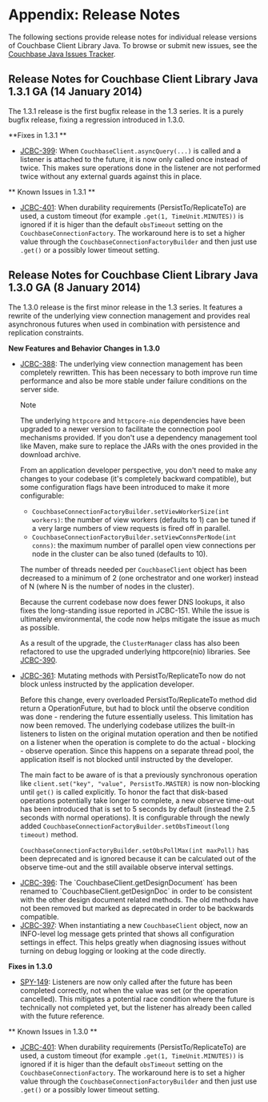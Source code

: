# Appendix: Release Notes

The following sections provide release notes for individual release versions of
Couchbase Client Library Java. To browse or submit new issues, see the [Couchbase 
Java Issues Tracker](http://www.couchbase.com/issues/browse/JCBC).

<a id="couchbase-sdk-java-rn_1-3-1a"></a>

## Release Notes for Couchbase Client Library Java 1.3.1 GA (14 January 2014)

The 1.3.1 release is the first bugfix release in the 1.3 series. It is a purely bugfix release, fixing a regression introduced in 1.3.0.

**Fixes in 1.3.1 **

* [JCBC-399](http://www.couchbase.com/issues/browse/JCBC-399): When `CouchbaseClient.asyncQuery(...)` is called and a listener is attached
   to the future, it is now only called once instead of twice. This makes sure operations done in the listener are not performed twice without
   any external guards against this in place.

** Known Issues in 1.3.1 **

* [JCBC-401](http://www.couchbase.com/issues/browse/JCBC-401): When durability requirements (PersistTo/ReplicateTo) are used, a custom timeout (for example `.get(1, TimeUnit.MINUTES))` is ignored if it is higer than the default `obsTimeout` setting on the `CouchbaseConnectionFactory`. The workaround
here is to set a higher value through the `CouchbaseConnectionFactoryBuilder` and then just use `.get()` or a possibly lower timeout setting.

<a id="couchbase-sdk-java-rn_1-3-0a"></a>

## Release Notes for Couchbase Client Library Java 1.3.0 GA (8 January 2014)

The 1.3.0 release is the first minor release in the 1.3 series. It features a rewrite of the underlying view connection management and provides real asynchronous futures when used in combination with persistence and replication constraints.

**New Features and Behavior Changes in 1.3.0**

<ul>
<li><a href="http://www.couchbase.com/issues/browse/JCBC-388">JCBC-388</a>: The underlying view connection management has been completely rewritten. This has been necessary to both improve run time performance and also be more stable under failure conditions on the server side.

<div class="notebox">
<p>Note</p>
<p>The underlying <code>httpcore</code> and <code>httpcore-nio</code> dependencies have been upgraded to a newer version to facilitate the connection pool mechanisms provided. If you don't use a dependency management tool like Maven, make sure to replace the JARs with the ones provided in the download archive.</p>
</div>

<p>From an application developer perspective, you don't need to make any changes to your codebase (it's completely backward compatible), but some configuration flags have been introduced to make it more configurable:</p>

<ul>
<li><code>CouchbaseConnectionFactoryBuilder.setViewWorkerSize(int workers)</code>: the number of view workers (defaults to 1) can be tuned if a very large numbers of view requests is fired off in parallel.</li>
<li><code>CouchbaseConnectionFactoryBuilder.setViewConnsPerNode(int conns)</code>: the maximum number of parallel open view connections per node in the cluster can be also tuned (defaults to 10).</li>
</ul>

<p>The number of threads needed per <code>CouchbaseClient</code> object has been decreased to a minimum of 2 (one orchestrator and one worker) instead of N (where N is the number of nodes in the cluster).</p>

<p>Because the current codebase now does fewer DNS lookups, it also fixes the long-standing issue reported in <a href"http://www.couchbase.com/issues/browse/JCBC-151">JCBC-151</a>. While the issue is ultimately environmental, the code now helps mitigate the issue as much as possible.</p>

<p>As a result of the upgrade, the <code>ClusterManager</code> class has also been refactored to use the upgraded underlying httpcore(nio) libraries. See <a href="www.couchbase.com/issues/browse/JCBC-390">JCBC-390</a>.</p>
</li>

<li><a href="http://www.couchbase.com/issues/browse/JCBC-361">JCBC-361</a>: Mutating methods with PersistTo/ReplicateTo now do not block unless instructed by the application developer.

<p>Before this change, every overloaded PersistTo/ReplicateTo method did return a OperationFuture, but had to block until the observe condition was done - rendering the future essentially useless. This limitation has now been removed. The underlying codebase utilizes the built-in listeners to listen on the original mutation operation and then be notified on a listener when the operation is complete to do the actual - blocking - observe operation. Since this happens on a separate thread pool, the application itself is not blocked until instructed by the developer.</p>

<p>The main fact to be aware of is that a previously synchronous operation like <code>client.set("key", "value", PersistTo.MASTER)</code> is now non-blocking until <code>get()</code> is called explicitly. To honor the fact that disk-based operations potentially take longer to complete, a new observe time-out has been introduced that is set to 5 seconds by default (instead the 2.5 seconds with normal operations). It is configurable through the newly added <code>CouchbaseConnectionFactoryBuilder.setObsTimeout(long timeout)</code> method.</p>

<p><code>CouchbaseConnectionFactoryBuilder.setObsPollMax(int maxPoll)</code> has been deprecated and is ignored because it can be calculated out of the observe time-out and the still available observe interval settings.</p>
</li>

<li><a href="http://www.couchbase.com/issues/browse/JCBC-396">JCBC-396</a>: The `CouchbaseClient.getDesignDocument` has been renamed to `CouchbaseClient.getDesignDoc` in order to be consistent with the other design document related methods. The old methods have not been removed but marked as deprecated in order to be backwards compatible.</li>

<li><a href="http://www.couchbase.com/issues/browse/JCBC-397">JCBC-397</a>: When instantiating a new <code>CouchbaseClient</code> object, now an INFO-level log message gets printed that shows all configuration settings in effect. This helps greatly when diagnosing issues without turning on debug logging or looking at the code directly.</li>

</ul>

**Fixes in 1.3.0**

* [SPY-149](http://www.couchbase.com/issues/browse/SPY-149): Listeners are now only called after the future has been completed correctly, not when the value was set (or the operation cancelled). This mitigates a potential race condition where the future is technically not completed yet, but the listener has already been called with the future reference.

** Known Issues in 1.3.0 **

* [JCBC-401](http://www.couchbase.com/issues/browse/JCBC-401): When durability requirements (PersistTo/ReplicateTo) are used, a custom timeout (for example `.get(1, TimeUnit.MINUTES))` is ignored if it is higer than the default `obsTimeout` setting on the `CouchbaseConnectionFactory`. The workaround
here is to set a higher value through the `CouchbaseConnectionFactoryBuilder` and then just use `.get()` or a possibly lower timeout setting.